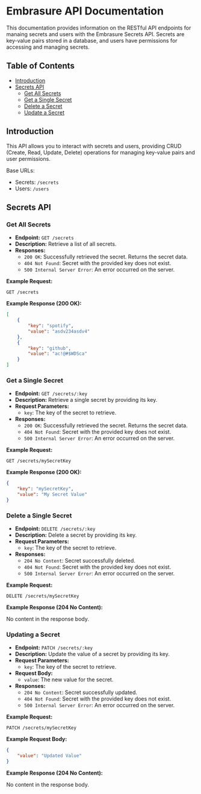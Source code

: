 # Embrasure API Documentation

This documentation provides information on the RESTful API endpoints for manaing secrets and users with the Embrasure Secrets API. Secrets are key-value pairs stored in a database, and users have permissions for accessing and managing secrets.

## Table of Contents

-   [Introduction](#introduction)
-   [Secrets API](#secrets-api)
    -   [Get All Secrets](#get-all-secrets)
    -   [Get a Single Secret](#get-a-single-secret)
    -   [Delete a Secret](#delete-a-secret)
    -   [Update a Secret](#update-a-secret)

## Introduction

This API allows you to interact with secrets and users, providing CRUD (Create, Read, Update, Delete) operations for managing key-value pairs and user permissions.

Base URLs:

-   Secrets: `/secrets`
-   Users: `/users`

## Secrets API

### Get All Secrets

-   **Endpoint:** `GET /secrets`
-   **Description:** Retrieve a list of all secrets.
-   **Responses:**
    -   `200 OK`: Successfully retrieved the secret. Returns the secret data.
    -   `404 Not Found`: Secret with the provided key does not exist.
    -   `500 Internal Server Error`: An error occurred on the server.

**Example Request:**

```http
GET /secrets
```

**Example Response (200 OK):**

```json
[
    {
        "key": "spotify",
        "value": "asdv234asdv4"
    },
    {
        "key": "github",
        "value": "ac!@#$WDSca"
    }
]
```

### Get a Single Secret

-   **Endpoint:** `GET /secrets/:key`
-   **Description:** Retrieve a single secret by providing its key.
-   **Request Parameters:**
    -   `key`: The key of the secret to retrieve.
-   **Responses:**
    -   `200 OK`: Successfully retrieved the secret. Returns the secret data.
    -   `404 Not Found`: Secret with the provided key does not exist.
    -   `500 Internal Server Error`: An error occurred on the server.

**Example Request:**

```http
GET /secrets/mySecretKey
```

**Example Response (200 OK):**

```json
{
    "key": "mySecretKey",
    "value": "My Secret Value"
}
```

### Delete a Single Secret

-   **Endpoint:** `DELETE /secrets/:key`
-   **Description:** Delete a secret by providing its key.
-   **Request Parameters:**
    -   `key`: The key of the secret to retrieve.
-   **Responses:**
    -   `204 No Content`: Secret successfully deleted.
    -   `404 Not Found`: Secret with the provided key does not exist.
    -   `500 Internal Server Error`: An error occurred on the server.

**Example Request:**

```http
DELETE /secrets/mySecretKey
```

**Example Response (204 No Content):**

No content in the response body.

### Updating a Secret

-   **Endpoint:** `PATCH /secrets/:key`
-   **Description:** Update the value of a secret by providing its key.
-   **Request Parameters:**
    -   `key`: The key of the secret to retrieve.
-   **Request Body:**
    -   `value`: The new value for the secret.
-   **Responses:**
    -   `204 No Content`: Secret successfully updated.
    -   `404 Not Found`: Secret with the provided key does not exist.
    -   `500 Internal Server Error`: An error occurred on the server.

**Example Request:**

```http
PATCH /secrets/mySecretKey
```

**Example Request Body:**

```json
{
    "value": "Updated Value"
}
```

**Example Response (204 No Content):**

No content in the response body.
